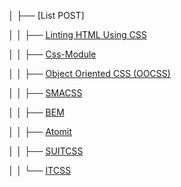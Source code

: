 │   ├── [List POST]

│   │   ├── [Linting HTML Using CSS](https://github.com/daodc/Front-End-Develop-Technicals/blob/master/Linting-html-using-css.md)

│   │   ├── [Css-Module](https://github.com/daodc/Front-End-Develop-Technicals/blob/master/Css-module.md)

│   │   ├── [Object Oriented CSS (OOCSS)](https://github.com/daodc/Front-End-Develop-Technicals/blob/master/Object-oriented-css.md)

│   │   ├── [SMACSS](https://github.com/daodc/Front-End-Develop-Technicals/blob/master/Smass.md)

│   │   ├── [BEM](https://github.com/daodc/Front-End-Develop-Technicals/blob/master/Bem.md)

│   │   ├── [Atomit](https://github.com/daodc/Front-End-Develop-Technicals/blob/master/Atomit.md)

│   │   ├── [SUITCSS](https://github.com/daodc/Front-End-Develop-Technicals/blob/master/Suitcss.md)

│   │   └── [ITCSS](https://github.com/daodc/Front-End-Develop-Technicals/blob/master/Itcss.md)
